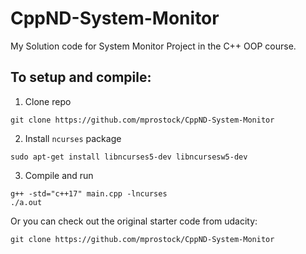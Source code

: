 # CppND-System-Monitor

My Solution code for System Monitor Project in the C++ OOP course. 

## To setup and compile:

1. Clone repo
```
git clone https://github.com/mprostock/CppND-System-Monitor
```
2. Install `ncurses` package
```
sudo apt-get install libncurses5-dev libncursesw5-dev
```
3. Compile and run
```
g++ -std="c++17" main.cpp -lncurses
./a.out
```

Or you can check out the original starter code from udacity:
```
git clone https://github.com/mprostock/CppND-System-Monitor
```
